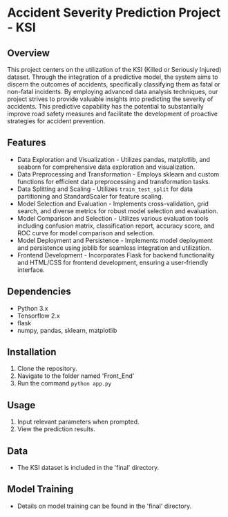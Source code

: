 # Accident Severity Prediction Project - KSI

## Overview
This project centers on the utilization of the KSI (Killed or Seriously Injured) dataset. Through the integration of a predictive model, the system aims to discern the outcomes of accidents, specifically classifying them as fatal or non-fatal incidents. By employing advanced data analysis techniques, our project strives to provide valuable insights into predicting the severity of accidents. This predictive capability has the potential to substantially improve road safety measures and facilitate the development of proactive strategies for accident prevention.

## Features
- Data Exploration and Visualization - Utilizes pandas, matplotlib, and seaborn for comprehensive data exploration and visualization.
- Data Preprocessing and Transformation - Employs sklearn and custom functions for efficient data preprocessing and transformation tasks.
- Data Splitting and Scaling - Utilizes `train_test_split` for data partitioning and StandardScaler for feature scaling.
- Model Selection and Evaluation - Implements cross-validation, grid search, and diverse metrics for robust model selection and evaluation.
- Model Comparison and Selection - Utilizes various evaluation tools including confusion matrix, classification report, accuracy score, and ROC curve for model comparison and selection.
- Model Deployment and Persistence - Implements model deployment and persistence using joblib for seamless integration and utilization.
- Frontend Development - Incorporates Flask for backend functionality and HTML/CSS for frontend development, ensuring a user-friendly interface.

## Dependencies
- Python 3.x
- Tensorflow 2.x
- flask
- numpy, pandas, sklearn, matplotlib

## Installation
1. Clone the repository.
2. Navigate to the folder named 'Front_End'
3. Run the command `python app.py`

## Usage
1. Input relevant parameters when prompted.
2. View the prediction results.

## Data
- The KSI dataset is included in the 'final' directory.

## Model Training
- Details on model training can be found in the 'final' directory.




